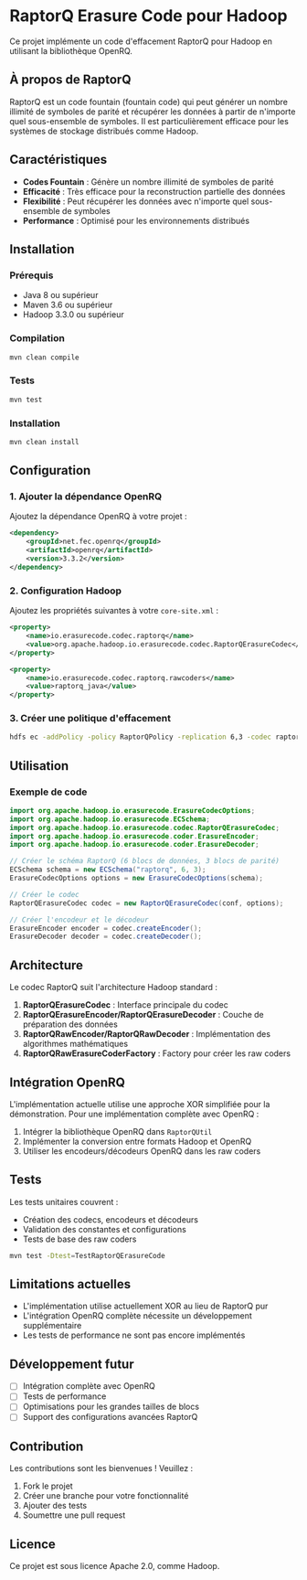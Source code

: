 # RaptorQ Erasure Code pour Hadoop

Ce projet implémente un code d'effacement RaptorQ pour Hadoop en utilisant la bibliothèque OpenRQ.

## À propos de RaptorQ

RaptorQ est un code fountain (fountain code) qui peut générer un nombre illimité de symboles de parité et récupérer les données à partir de n'importe quel sous-ensemble de symboles. Il est particulièrement efficace pour les systèmes de stockage distribués comme Hadoop.

## Caractéristiques

- **Codes Fountain** : Génère un nombre illimité de symboles de parité
- **Efficacité** : Très efficace pour la reconstruction partielle des données
- **Flexibilité** : Peut récupérer les données avec n'importe quel sous-ensemble de symboles
- **Performance** : Optimisé pour les environnements distribués

## Installation

### Prérequis

- Java 8 ou supérieur
- Maven 3.6 ou supérieur
- Hadoop 3.3.0 ou supérieur

### Compilation

```bash
mvn clean compile
```

### Tests

```bash
mvn test
```

### Installation

```bash
mvn clean install
```

## Configuration

### 1. Ajouter la dépendance OpenRQ

Ajoutez la dépendance OpenRQ à votre projet :

```xml
<dependency>
    <groupId>net.fec.openrq</groupId>
    <artifactId>openrq</artifactId>
    <version>3.3.2</version>
</dependency>
```

### 2. Configuration Hadoop

Ajoutez les propriétés suivantes à votre `core-site.xml` :

```xml
<property>
    <name>io.erasurecode.codec.raptorq</name>
    <value>org.apache.hadoop.io.erasurecode.codec.RaptorQErasureCodec</value>
</property>

<property>
    <name>io.erasurecode.codec.raptorq.rawcoders</name>
    <value>raptorq_java</value>
</property>
```

### 3. Créer une politique d'effacement

```bash
hdfs ec -addPolicy -policy RaptorQPolicy -replication 6,3 -codec raptorq
```

## Utilisation

### Exemple de code

```java
import org.apache.hadoop.io.erasurecode.ErasureCodecOptions;
import org.apache.hadoop.io.erasurecode.ECSchema;
import org.apache.hadoop.io.erasurecode.codec.RaptorQErasureCodec;
import org.apache.hadoop.io.erasurecode.coder.ErasureEncoder;
import org.apache.hadoop.io.erasurecode.coder.ErasureDecoder;

// Créer le schéma RaptorQ (6 blocs de données, 3 blocs de parité)
ECSchema schema = new ECSchema("raptorq", 6, 3);
ErasureCodecOptions options = new ErasureCodecOptions(schema);

// Créer le codec
RaptorQErasureCodec codec = new RaptorQErasureCodec(conf, options);

// Créer l'encodeur et le décodeur
ErasureEncoder encoder = codec.createEncoder();
ErasureDecoder decoder = codec.createDecoder();
```

## Architecture

Le codec RaptorQ suit l'architecture Hadoop standard :

1. **RaptorQErasureCodec** : Interface principale du codec
2. **RaptorQErasureEncoder/RaptorQErasureDecoder** : Couche de préparation des données
3. **RaptorQRawEncoder/RaptorQRawDecoder** : Implémentation des algorithmes mathématiques
4. **RaptorQRawErasureCoderFactory** : Factory pour créer les raw coders

## Intégration OpenRQ

L'implémentation actuelle utilise une approche XOR simplifiée pour la démonstration. Pour une implémentation complète avec OpenRQ :

1. Intégrer la bibliothèque OpenRQ dans `RaptorQUtil`
2. Implémenter la conversion entre formats Hadoop et OpenRQ
3. Utiliser les encodeurs/décodeurs OpenRQ dans les raw coders

## Tests

Les tests unitaires couvrent :

- Création des codecs, encodeurs et décodeurs
- Validation des constantes et configurations
- Tests de base des raw coders

```bash
mvn test -Dtest=TestRaptorQErasureCode
```

## Limitations actuelles

- L'implémentation utilise actuellement XOR au lieu de RaptorQ pur
- L'intégration OpenRQ complète nécessite un développement supplémentaire
- Les tests de performance ne sont pas encore implémentés

## Développement futur

- [ ] Intégration complète avec OpenRQ
- [ ] Tests de performance
- [ ] Optimisations pour les grandes tailles de blocs
- [ ] Support des configurations avancées RaptorQ

## Contribution

Les contributions sont les bienvenues ! Veuillez :

1. Fork le projet
2. Créer une branche pour votre fonctionnalité
3. Ajouter des tests
4. Soumettre une pull request

## Licence

Ce projet est sous licence Apache 2.0, comme Hadoop.
